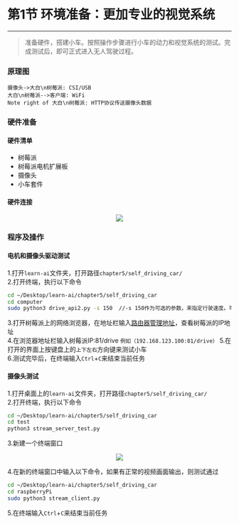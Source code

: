 # 第1节 环境准备：更加专业的视觉系统

---

>准备硬件，搭建小车。按照操作步骤进行小车的动力和视觉系统的测试。完成测试后，即可正式进入无人驾驶过程。

### 原理图

```sequence
摄像头->大白\n树莓派: CSI/USB
大白\n树莓派-->客户端: WiFi
Note right of 大白\n树莓派: HTTP协议传送摄像头数据
```

### 硬件准备

#### 硬件清单

- 树莓派
- 树莓派电机扩展板
- 摄像头
- 小车套件

#### 硬件连接

<center><img src=https://md.hass.live/niji/2019-05-07-Xnip2019-05-07_15-41-17.png?imageView2/0/interlace/1/q/46|imageslim></center>

### **程序及操作**

#### 电机和摄像头驱动测试

1.打开`learn-ai`文件夹，打开路径`chapter5/self_driving_car/`  
2.打开终端，执行以下命令  

```bash
cd ~/Desktop/learn-ai/chapter5/self_driving_car
cd computer
sudo python3 drive_api2.py -s 150  //-s 150作为可选的参数，来指定行驶速度。可选范围是0-256
```

3.打开树莓派上的网络浏览器，在地址栏输入[路由器管理地址](http://192.168.123.1)，查看树莓派的IP地址  
4.在浏览器地址栏输入树莓派IP:81/drive
`例如（192.168.123.100:81/drive）`
5.在打开的界面上按键盘上的`上下左右`方向键来测试小车  
6.测试完毕后，在终端输入`Ctrl`+`C`来结束当前任务

#### 摄像头测试

1.打开桌面上的`learn-ai`文件夹，打开路径`chapter5/self_driving_car/`  
2.打开终端，执行以下命令  

```bash
cd ~/Desktop/learn-ai/chapter5/self_driving_car
cd test
python3 stream_server_test.py
```

3.新建一个终端窗口  

<center><img src="https://md.hass.live/terminal.png"></center>

4.在新的终端窗口中输入以下命令，如果有正常的视频画面输出，则测试通过  

```bash
cd ~/Desktop/learn-ai/chapter5/self_driving_car
cd raspberryPi
sudo python3 stream_client.py
```

5.在终端输入`Ctrl`+`C`来结束当前任务  
